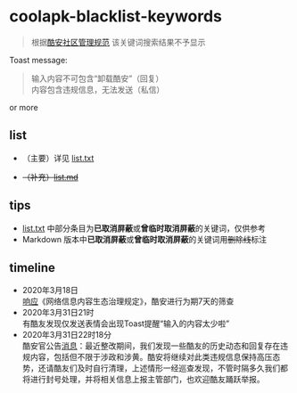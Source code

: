 # coolapk-blacklist-keywords

> 根据[酷安社区管理规范](https://github.com/Coolapk-Fan/communitySpecification) 该关键词搜索结果不予显示

Toast message: 

> 输入内容不可包含“卸载酷安”（回复）<br>
 内容包含违规信息，无法发送（私信）


 or more
## list
-  （主要）详见 [list.txt](https://github.com/Coolapk-Fan/coolapk-blacklist-keywords/blob/master/list.txt)

-  ~~（补充）[list.md](https://github.com/Coolapk-Fan/coolapk-blacklist-keywords/blob/master/list.txt)~~
## tips
-  [list.txt](https://github.com/Coolapk-Fan/coolapk-blacklist-keywords/blob/master/list.txt) 中部分条目为**已取消屏蔽**或**曾临时取消屏蔽**的关键词，仅供参考
-  Markdown 版本中**已取消屏蔽**或**曾临时取消屏蔽**的关键词用~~删除线~~标注

## timeline
- 2020年3月18日 <br>[响应](https://www.coolapk.com/feed/17375619)《网络信息内容生态治理规定》，酷安进行为期7天的筛查
- 2020年3月31日21时 <br>有酷友发现仅发送表情会出现Toast提醒“输入的内容太少啦”
- 2020年3月31日22时18分 <br>酷安官公告[消息](https://www.coolapk.com/feed/17734430)：最近整改期间，我们发现一些酷友的历史动态和回复存在违规内容，包括但不限于涉政和涉黄。酷安将继续对此类违规信息保持高压态势，还请酷友们及时自行清理，上述情形一经巡查发现，不管时隔多久我们都将进行封号处理，并将相关信息上报主管部门，也欢迎酷友踊跃举报。 
